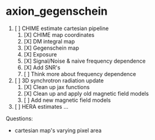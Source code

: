 # axion_gegenschein

1. [ ] CHIME estimate cartesian pipeline
    1. [X] CHIME map coordinates
    1. [X] DM integral map
    1. [X] Gegenschein map
    1. [X] Exposure
    1. [X] Signal/Noise & naive frequency dependence
    1. [X] Add SNR's
    1. [ ] Think more about frequency dependence
1. [ ] 3D synchrotron radiation update
    1. [X] Clean up jax functions
    1. [X] Clean up and apply old magnetic field models
    1. [ ] Add new magnetic field models
1. [ ] HERA estimates ...

Questions:
- cartesian map's varying pixel area
